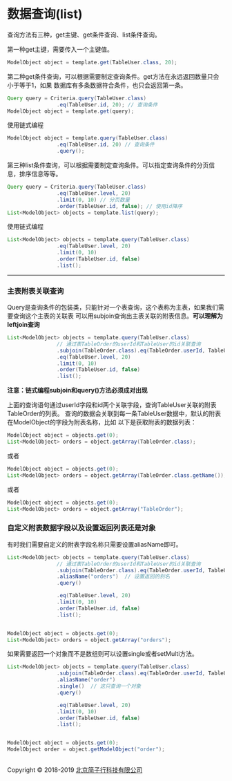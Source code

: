 # 数据查询(list)

查询方法有三种，get主键、get条件查询、list条件查询。

第一种get主键，需要传入一个主键值。

```java
ModelObject object = template.get(TableUser.class, 20);
```

第二种get条件查询，可以根据需要制定查询条件。get方法在永远返回数量只会小于等于1，如果
数据库有多条数据符合条件，也只会返回第一条。

```java
Query query = Criteria.query(TableUser.class)
                .eq(TableUser.id, 20); // 查询条件
ModelObject object = template.get(query);
```

使用链式编程

```java
ModelObject object = template.query(TableUser.class)
                .eq(TableUser.id, 20) // 查询条件
                .query();
```

第三种list条件查询，可以根据需要制定查询条件。可以指定查询条件的分页信息，排序信息等等。

```java
Query query = Criteria.query(TableUser.class)
                .eq(TableUser.level, 20)
                .limit(0, 10) // 分页数量
                .order(TableUser.id, false); // 使用id降序
List<ModelObject> objects = template.list(query);
```

使用链式编程

```java
List<ModelObject> objects = template.query(TableUser.class)
                .eq(TableUser.level, 20)
                .limit(0, 10)
                .order(TableUser.id, false)
                .list();
```

---


### 主表附表关联查询

Query是查询条件的包装类，只能针对一个表查询，这个表称为主表，如果我们需要查询这个主表的关联表
可以用subjoin查询出主表关联的附表信息。**可以理解为leftjoin查询**

```java
List<ModelObject> objects = template.query(TableUser.class)
                // 通过表TableOrder的userId和TableUser的id关联查询
                .subjoin(TableOrder.class).eq(TableOrder.userId, TableUser.id).query()
                .eq(TableUser.level, 20)
                .limit(0, 10)
                .order(TableUser.id, false)
                .list();
```

**注意：链式编程subjoin和query()方法必须成对出现**

上面的查询语句通过userId字段和id两个关联字段，查询TableUser关联的附表TableOrder的列表。
查询的数据会关联到每一条TableUser数据中，默认的附表在ModelObject的字段为附表名称，比如
以下是获取附表的数据列表：

```java
ModelObject object = objects.get(0);
List<ModelObject> orders = object.getArray(TableOrder.class);
```

或者 

```java
ModelObject object = objects.get(0);
List<ModelObject> orders = object.getArray(TableOrder.class.getName());
```

或者

```java
ModelObject object = objects.get(0);
List<ModelObject> orders = object.getArray("TableOrder");
```

### 自定义附表数据字段以及设置返回列表还是对象

有时我们需要自定义的附表字段名称只需要设置aliasName即可。

```java
List<ModelObject> objects = template.query(TableUser.class)
                // 通过表TableOrder的userId和TableUser的id关联查询
                .subjoin(TableOrder.class).eq(TableOrder.userId, TableUser.id)
                .aliasName("orders")  // 设置返回的别名
                .query()

                .eq(TableUser.level, 20)
                .limit(0, 10)
                .order(TableUser.id, false)
                .list();


ModelObject object = objects.get(0);
List<ModelObject> orders = object.getArray("orders");
```

如果需要返回一个对象而不是数组则可以设置single或者setMulti方法。

```java
List<ModelObject> objects = template.query(TableUser.class)
                .subjoin(TableOrder.class).eq(TableOrder.userId, TableUser.id)
                .aliasName("order")
                .single()  // 这只查询一个对象
                .query()

                .eq(TableUser.level, 20)
                .limit(0, 10)
                .order(TableUser.id, false)
                .list();


ModelObject object = objects.get(0);
ModelObject order = object.getModelObject("order");
```



## 
Copyright © 2018-2019 [北京简子行科技有限公司](https://www.jianzixing.com.cn)
